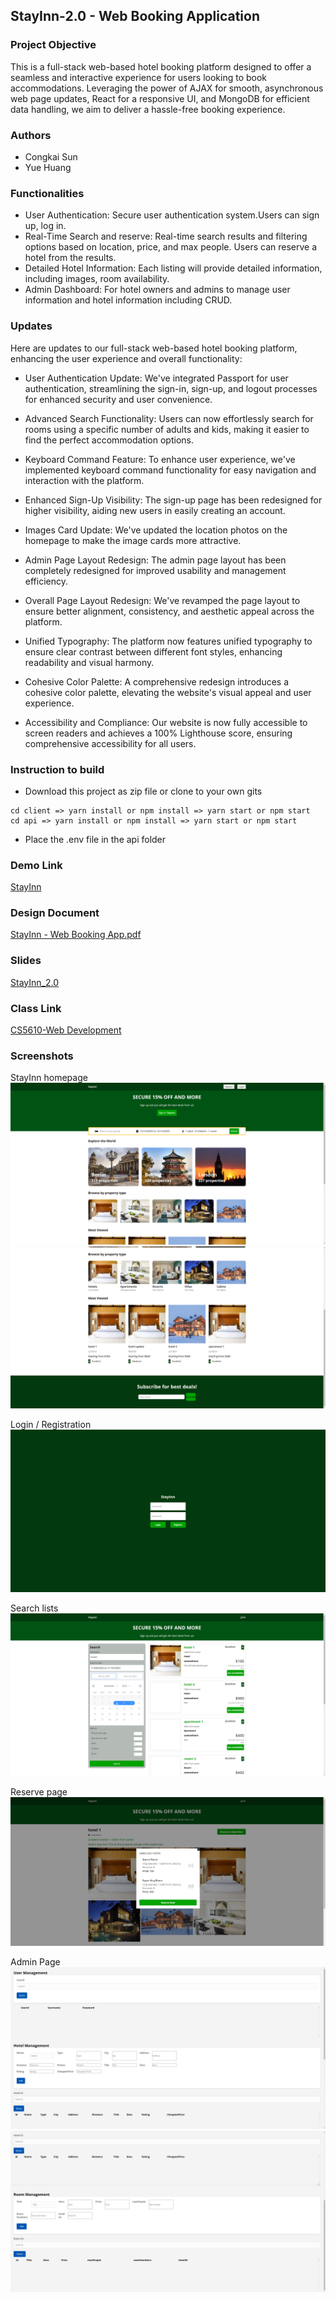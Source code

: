 ## StayInn-2.0 - Web Booking Application

### Project Objective
This is a full-stack web-based hotel booking platform designed to offer a seamless and interactive experience for users looking to book accommodations. Leveraging the power of AJAX for smooth, asynchronous web page updates, React for a responsive UI, and MongoDB for efficient data handling, we aim to deliver a hassle-free booking experience.

### Authors
* Congkai Sun
* Yue Huang

### Functionalities
* User Authentication: Secure user authentication system.Users can sign up, log in.
* Real-Time Search and reserve: Real-time search results and filtering options based on location, price, and max people. Users can reserve a hotel from the results.
* Detailed Hotel Information: Each listing will provide detailed information, including images, room availability.
* Admin Dashboard: For hotel owners and admins to manage user information and hotel information including CRUD.

### Updates
Here are updates to our full-stack web-based hotel booking platform, enhancing the user experience and overall functionality:

* User Authentication Update: We've integrated Passport for user authentication, streamlining the sign-in, sign-up, and logout processes for enhanced security and user convenience.

* Advanced Search Functionality: Users can now effortlessly search for rooms using a specific number of adults and kids, making it easier to find the perfect accommodation options.

* Keyboard Command Feature: To enhance user experience, we've implemented keyboard command functionality for easy navigation and interaction with the platform.

* Enhanced Sign-Up Visibility: The sign-up page has been redesigned for higher visibility, aiding new users in easily creating an account.

* Images Card Update: We've updated the location photos on the homepage to make the image cards more attractive.

* Admin Page Layout Redesign: The admin page layout has been completely redesigned for improved usability and management efficiency.

* Overall Page Layout Redesign: We've revamped the page layout to ensure better alignment, consistency, and aesthetic appeal across the platform.

* Unified Typography: The platform now features unified typography to ensure clear contrast between different font styles, enhancing readability and visual harmony.

* Cohesive Color Palette: A comprehensive redesign introduces a cohesive color palette, elevating the website's visual appeal and user experience.

* Accessibility and Compliance: Our website is now fully accessible to screen readers and achieves a 100% Lighthouse score, ensuring comprehensive accessibility for all users.

### Instruction to build
* Download this project as zip file or clone to your own gits
```
cd client => yarn install or npm install => yarn start or npm start
cd api => yarn install or npm install => yarn start or npm start
```
* Place the .env file in the api folder

### Demo Link
[StayInn](https://booking-frontend-inys.onrender.com/)

### Design Document
[StayInn - Web Booking App.pdf](https://github.com/CERKO12/StayInn--Web-booking-application/files/13304354/Project.3.-.StayInn-.Web.Booking.App.pdf)

### Slides
[StayInn_2.0](https://docs.google.com/presentation/d/1x2OU08ppwFTR2RxvXgG4n58KtHw2f8T6PQ1r1Q6rL9U/edit?usp=sharing)

### Class Link
[CS5610-Web Development](https://johnguerra.co/classes/webDevelopment_fall_2023/)

### Screenshots
StayInn homepage
![home](screenshots/1.png)
![home](screenshots/2.png)

Login / Registration
![login/Register](screenshots/3.png)

Search lists
![filter](screenshots/4.png)

Reserve page
![reserve](screenshots/5.png)

Admin Page
![admin](screenshots/6.png)
![admin](screenshots/7.png)